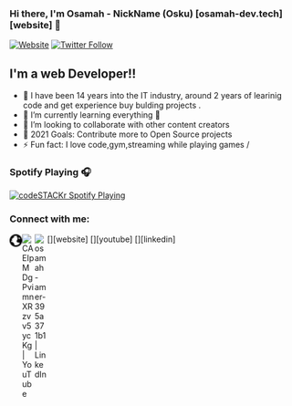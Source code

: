 ### Hi there, I'm Osamah - NickName (Osku) [osamah-dev.tech][website] 👋

[![Website](https://img.shields.io/website?label=codeSTACKr.com&style=for-the-badge&url=https%3A%2F%2Fcodestackr.com)](https://codestackr.com)
[![Twitter Follow](https://img.shields.io/twitter/follow/codeSTACKr?color=1DA1F2&logo=twitter&style=for-the-badge)](https://twitter.com/intent/follow?original_referer=https%3A%2F%2Fgithub.com%2FcodeSTACKr&screen_name=codeSTACKr)

## I'm a web Developer!!

- 🔭 I have been 14 years into the IT industry, around 2 years of learinig code  and get experience buy bulding projects .
- 🌱 I’m currently learning everything 🤣
- 👯 I’m looking to collaborate with other content creators
- 🥅 2021 Goals: Contribute more to Open Source projects
- ⚡ Fun fact: I love code,gym,streaming while playing games /

### Spotify Playing 🎧

[<img src="https://open.spotify.com/track/0q1YL8hfWM3knO1s0gdRKs?si=fecc2011adec4cb3" alt="codeSTACKr Spotify Playing" width="350" />](https://open.spotify.com/track/3LlmKSHR3Rs0Y3KHQLAYDk?si=a6723ea3602d483c)

### Connect with me:

[<img align="left" alt="osamah-dev.tech" width="22px" src="https://raw.githubusercontent.com/iconic/open-iconic/master/svg/globe.svg" />][website]
[<img align="left" alt="CAEIpMDgPvimnXRzvv5ycKg | YouTube" width="22px" src="https://cdn.jsdelivr.net/npm/simple-icons@v3/icons/youtube.svg" />][youtube]
[<img align="left" alt="osamah-amer-395a371b1 | LinkedIn" width="22px" src="https://cdn.jsdelivr.net/npm/simple-icons@v3/icons/linkedin.svg" />][linkedin]


